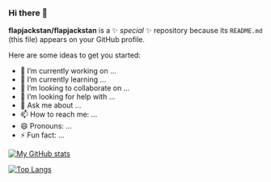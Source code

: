 ### Hi there 👋


**flapjackstan/flapjackstan** is a ✨ _special_ ✨ repository because its `README.md` (this file) appears on your GitHub profile.

Here are some ideas to get you started:

- 🔭 I’m currently working on ...
- 🌱 I’m currently learning ...
- 👯 I’m looking to collaborate on ...
- 🤔 I’m looking for help with ...
- 💬 Ask me about ...
- 📫 How to reach me: ...
- 😄 Pronouns: ...
- ⚡ Fun fact: ...


[![My GitHub stats](https://github-readme-stats.vercel.app/api?username=flapjackstan)](https://github.com/anuraghazra/github-readme-stats)


[![Top Langs](https://github-readme-stats.vercel.app/api/top-langs/?username=flapjackstan&layout=compact)](https://github.com/anuraghazra/github-readme-stats)

